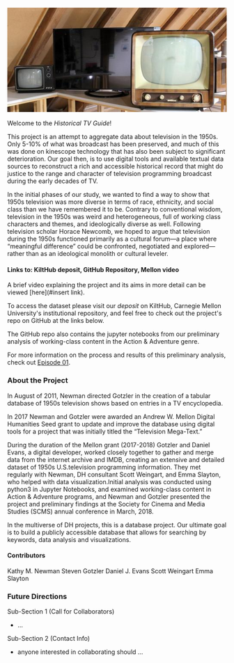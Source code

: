 ![tv_retro](/assets/img/tv_retro.jpg)

Welcome to the *Historical TV Guide*!

This project is an attempt to aggregate data about television in the 1950s. Only 5-10% of what was broadcast has been preserved, and much of this was done on kinescope technology that has also been subject to significant deterioration. Our goal then, is to use digital tools and available textual data sources to reconstruct a rich and accessible historical record that might do justice to the range and character of television programming broadcast during the early decades of TV. 

In the initial phases of our study, we wanted to find a way to show that 1950s television was more diverse in terms of race, ethnicity, and social class than we have remembered it to be. Contrary to conventional wisdom, television in the 1950s was weird and heterogeneous, full of working class characters and themes, and ideologically diverse as well. Following television scholar Horace Newcomb, we hoped to argue that television during the 1950s functioned primarily as a cultural forum—a place where “meaningful difference” could be confronted, negotiated and explored—rather than as an ideological monolith or cultural leveler. 

#### Links to: KiltHub deposit, GitHub Repository, Mellon video

A brief video explaining the project and its aims in more detail can be viewed [here](#insert link).

To access the dataset please visit our *deposit* on KiltHub, Carnegie Mellon University's institutional repository, and feel free to check out the project's repo on GitHub at the links below. 

The GitHub repo also contains the jupyter notebooks from our preliminary analysis of working-class content in the Action & Adventure genre. 

For more information on the process and results of this preliminary analysis, check out [Episode 01](/Historical-TV-Guide/analysis).

### About the Project

In August of 2011, Newman directed Gotzler in the creation of a tabular database of 1950s television shows based on entries in a TV encyclopedia. 

In 2017 Newman and Gotzler were awarded an Andrew W. Mellon Digital Humanities Seed grant to update and improve the database using digital tools for a project that was initially titled the “Television Mega-Text.”

During the duration of the Mellon grant (2017-2018) Gotzler and Daniel Evans, a digital developer, worked closely together to gather and merge data from the internet archive and IMDB, creating an extensive and detailed dataset of 1950s U.S.television programming information. They met regularly with Newman, DH consultant Scott Weingart, and Emma Slayton, who helped with data visualization.Initial analysis was conducted using python3 in Jupyter Notebooks, and examined working-class content in Action & Adventure programs, and Newman and Gotzler presented the project and preliminary findings at the Society for Cinema and Media Studies (SCMS) annual conference in March, 2018. 

In the multiverse of DH projects, this is a database project. Our ultimate goal is to build a publicly accessible database that allows for searching by keywords, data analysis and visualizations.

#### Contributors

Kathy M. Newman 
Steven Gotzler 
Daniel J. Evans 
Scott Weingart
Emma Slayton

### Future Directions

Sub-Section 1 (Call for Collaborators)
- ... 

Sub-Section 2 (Contact Info)
- anyone interested in collaborating should ... 
